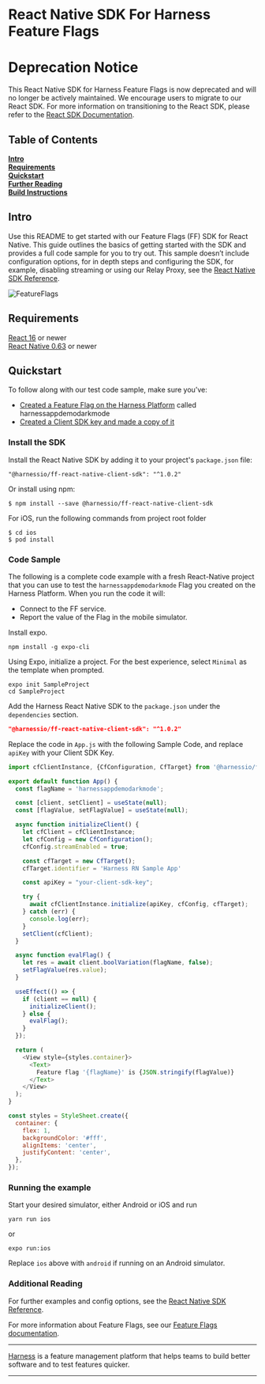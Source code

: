 React Native SDK For Harness Feature Flags
========================

# Deprecation Notice
This React Native SDK for Harness Feature Flags is now deprecated and will no longer be actively maintained. 
We encourage users to migrate to our React SDK. For more information on transitioning to the React SDK, 
please refer to the [React SDK Documentation](https://developer.harness.io/docs/feature-flags/ff-sdks/client-sdks/react-client/).

## Table of Contents
**[Intro](#Intro)**<br>
**[Requirements](#Requirements)**<br>
**[Quickstart](#Quickstart)**<br>
**[Further Reading](docs/further_reading.md)**<br>
**[Build Instructions](docs/build.md)**<br>


## Intro

Use this README to get started with our Feature Flags (FF) SDK for React Native. This guide outlines the basics of getting started with the SDK and provides a full code sample for you to try out.
This sample doesn’t include configuration options, for in depth steps and configuring the SDK, for example, disabling streaming or using our Relay Proxy, see the  [React Native SDK Reference](https://ngdocs.harness.io/article/z2w6uj9mzb-react-native-sdk-reference).

![FeatureFlags](https://github.com/harness/ff-react-native-client-sdk/raw/main/docs/images/ff-gui.png)

## Requirements

[React 16](https://reactjs.org/) or newer<br>
[React Native 0.63](https://reactnative.dev/docs/environment-setup) or newer<br>

## Quickstart
To follow along with our test code sample, make sure you’ve:

- [Created a Feature Flag on the Harness Platform](https://ngdocs.harness.io/article/1j7pdkqh7j-create-a-feature-flag) called harnessappdemodarkmode
- [Created a Client SDK key and made a copy of it](https://ngdocs.harness.io/article/1j7pdkqh7j-create-a-feature-flag#step_3_create_an_sdk_key)

### Install the SDK
Install the React Native SDK by adding it to your project's `package.json` file:
```
"@harnessio/ff-react-native-client-sdk": "^1.0.2"
```

Or install using npm:
```shell
$ npm install --save @harnessio/ff-react-native-client-sdk
```

For iOS, run the following commands from project root folder
```shell
$ cd ios
$ pod install
```

### Code Sample
The following is a complete code example with a fresh React-Native project that you can use to test the `harnessappdemodarkmode` Flag you created on the Harness Platform. When you run the code it will:
- Connect to the FF service.
- Report the value of the Flag in the mobile simulator. 

Install expo.
```shell
npm install -g expo-cli
```

Using Expo, initialize a project. For the best experience, select `Minimal` as the template when prompted.
```shell
expo init SampleProject
cd SampleProject
```

Add the Harness React Native SDK to the `package.json` under the `dependencies` section.
```json
"@harnessio/ff-react-native-client-sdk": "^1.0.2"
```

Replace the code in `App.js` with the following Sample Code, and replace `apiKey` with your Client SDK Key.
```javascript
import cfClientInstance, {CfConfiguration, CfTarget} from '@harnessio/ff-react-native-client-sdk';

export default function App() {
  const flagName = 'harnessappdemodarkmode';

  const [client, setClient] = useState(null);
  const [flagValue, setFlagValue] = useState(null);

  async function initializeClient() {
    let cfClient = cfClientInstance;
    let cfConfig = new CfConfiguration();
    cfConfig.streamEnabled = true;

    const cfTarget = new CfTarget();
    cfTarget.identifier = 'Harness RN Sample App'

    const apiKey = "your-client-sdk-key";

    try {
      await cfClientInstance.initialize(apiKey, cfConfig, cfTarget);
    } catch (err) {
      console.log(err);
    }
    setClient(cfClient);
  }

  async function evalFlag() {
    let res = await client.boolVariation(flagName, false);
    setFlagValue(res.value);
  }

  useEffect(() => {
    if (client == null) {
      initializeClient();
    } else {
      evalFlag();
    }
  });

  return (
    <View style={styles.container}>
      <Text>
        Feature flag '{flagName}' is {JSON.stringify(flagValue)}
      </Text>
    </View>
  );
}

const styles = StyleSheet.create({
  container: {
    flex: 1,
    backgroundColor: '#fff',
    alignItems: 'center',
    justifyContent: 'center',
  },
});
```

### Running the example

Start your desired simulator, either Android or iOS and run
```shell
yarn run ios
```
or
```shell
expo run:ios
```
Replace `ios` above with `android` if running on an Android simulator.

### Additional Reading

For further examples and config options, see the [React Native SDK Reference](https://ngdocs.harness.io/article/z2w6uj9mzb-react-native-sdk-reference).

For more information about Feature Flags, see our [Feature Flags documentation](https://ngdocs.harness.io/article/0a2u2ppp8s-getting-started-with-feature-flags).

-------------------------
[Harness](https://www.harness.io/) is a feature management platform that helps teams to build better software and to
test features quicker.

-------------------------

